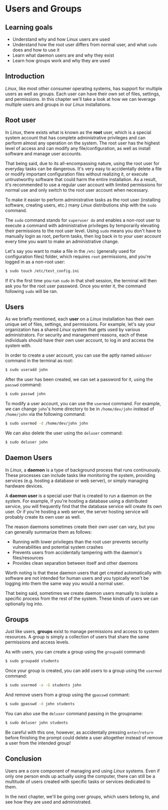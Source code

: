 # Users and Groups

## Learning goals

- Understand why and how Linux users are used
- Understand how the root user differs from normal user, and what `sudo` does and how to use it
- Learn what daemon users are and why they exist
- Learn how groups work and why they are used

## Introduction

*Linux*, like most other consumer operating systems, has support for multiple users as well as groups. Each user can have their own set of files, settings, and permissions. In this chapter we'll take a look at how we can leverage multiple users and groups in our *Linux* installations.

## Root user

In *Linux*, there exists what is known as the **root** user, which is a special system account that has complete administrative privileges and can perform almost any operation on the system. The root user has the highest level of access and can modify any file/configuration, as well as install software and manage user accounts.

That being said, due to its all-encompassing nature, using the root user for everyday tasks can be dangerous. It's very easy to accidentally delete a file or modify important configuration files without realizing it, or execute untrustworthy software that could harm the entire installation. As a result, it's recommended to use a regular user account with limited permissions for normal use and only switch to the root user account when necessary.

To make it easier to perform administrative tasks as the root user (installing software, creating users, etc.) many *Linux* distributions ship with the `sudo` command.

The `sudo` command stands for `superuser do` and enables a non-root user to execute a command with administrative privileges by temporarily elevating their permissions to the root user level. Using `sudo` means you don't have to manually login as root, perform tasks, then log back in to your user account every time you want to make an administrative change.

Let's say you want to make a file in the `/etc` (generally used for configuration files) folder, which requires `root` permissions, and you're logged in as a non-root user:

```bash
$ sudo touch /etc/test_config.ini
```

If it's the first time you run `sudo` in that shell session, the terminal will then ask you for the root user password. Once you enter it, the command following `sudo` will be ran.

## Users

As we briefly mentioned, each **user** on a *Linux* installation has their own unique set of files, settings, and permissions. For example, let's say your organization has a shared *Linux* system that gets used by various administrators. For security and management reasons, each of these individuals should have their own user account, to log in and access the system with.

In order to create a user account, you can use the aptly named `adduser` command in the terminal as root:

```bash
$ sudo useradd john
```

After the user has been created, we can set a password for it, using the `passwd` command:

```bash
$ sudo passwd john
```

To modify a user account, you can use the `usermod` command. For example, we can change `john`'s home directory to be in `/home/dev/john` instead of `/home/john` via the following command:

```bash
$ sudo usermod -d /home/dev/john john
```

We can also delete the user using the `deluser` command:

```bash
$ sudo deluser john
```

## Daemon Users

In *Linux*, a **daemon** is a type of background process that runs continuously. These processes can include tasks like monitoring the system, providing services (e.g. hosting a database or web server), or simply managing hardware devices. 

A **daemon user** is a special user that is created to run a daemon on the system. For example, if you're hosting a database using a distributed service, you will frequently find that the database service will create its own user. Or if you're hosting a web server, the server hosting service will probably create its own user as well.

The reason daemons sometimes create their own user can vary, but you can generally summarize them as follows:

- Running with lower privileges than the root user prevents security vulnerabilities and potential system crashes
- Prevents users from accidentally tampering with the daemon's files/resources
- Provides clean separation between itself and other daemons

Worth noting is that these daemon users that get created automatically with software are not intended for human users and you typically won't be logging into them the same way you would a normal user.

That being said, sometimes we create daemon users manually to isolate a specific process from the rest of the system. These kinds of users we can optionally log into.

## Groups

Just like users, **groups** exist to manage permissions and access to system resources. A group is simply a collection of users that share the same permissions and access levels.

As with users, you can create a group using the `groupadd` command:

```bash
$ sudo groupadd students
```

Once your group is created, you can add users to a group using the `usermod` command:

```bash
$ sudo usermod -a -G students john
```

And remove users from a group using the `gpasswd` commant:

```bash
$ sudo gpasswd -d john students
```

You can also use the `deluser` command passing in the groupname:

```bash
$ sudo deluser john students
```

Be careful with this one, however, as accidentally pressing `enter`/`return` before finishing the prompt could delete a user altogether instead of remove a user from the intended group!

## Conclusion

Users are a core component of managing and using *Linux* systems. Even if only one person ends up actually using the computer, there can still be a multitude of users created with specific tasks or services dedicated to them.

In the next chapter, we'll be going over *groups*, which users belong to, and see how they are used and administrated.